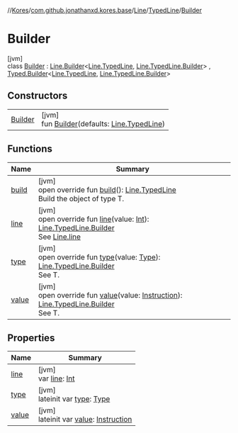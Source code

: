 //[Kores](../../../../../index.md)/[com.github.jonathanxd.kores.base](../../../index.md)/[Line](../../index.md)/[TypedLine](../index.md)/[Builder](index.md)

# Builder

[jvm]\
class [Builder](index.md) : [Line.Builder](../../-builder/index.md)<[Line.TypedLine](../index.md), [Line.TypedLine.Builder](index.md)> , [Typed.Builder](../../../-typed/-builder/index.md)<[Line.TypedLine](../index.md), [Line.TypedLine.Builder](index.md)>

## Constructors

| | |
|---|---|
| [Builder](-builder.md) | [jvm]<br>fun [Builder](-builder.md)(defaults: [Line.TypedLine](../index.md)) |

## Functions

| Name | Summary |
|---|---|
| [build](build.md) | [jvm]<br>open override fun [build](build.md)(): [Line.TypedLine](../index.md)<br>Build the object of type T. |
| [line](line.md) | [jvm]<br>open override fun [line](line.md)(value: [Int](https://kotlinlang.org/api/latest/jvm/stdlib/kotlin/-int/index.html)): [Line.TypedLine.Builder](index.md)<br>See [Line.line](../../line.md) |
| [type](type.md) | [jvm]<br>open override fun [type](type.md)(value: [Type](https://docs.oracle.com/javase/8/docs/api/java/lang/reflect/Type.html)): [Line.TypedLine.Builder](index.md)<br>See T. |
| [value](value.md) | [jvm]<br>open override fun [value](value.md)(value: [Instruction](../../../../com.github.jonathanxd.kores/-instruction/index.md)): [Line.TypedLine.Builder](index.md)<br>See T. |

## Properties

| Name | Summary |
|---|---|
| [line](line.md) | [jvm]<br>var [line](line.md): [Int](https://kotlinlang.org/api/latest/jvm/stdlib/kotlin/-int/index.html) |
| [type](type.md) | [jvm]<br>lateinit var [type](type.md): [Type](https://docs.oracle.com/javase/8/docs/api/java/lang/reflect/Type.html) |
| [value](value.md) | [jvm]<br>lateinit var [value](value.md): [Instruction](../../../../com.github.jonathanxd.kores/-instruction/index.md) |
